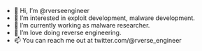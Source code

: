 - 👋 Hi, I’m @rverseengineer
- 👀 I’m interested in exploit development, malware development.
- 🌱 I’m currently working as malware researcher.
- 💞️ I’m love doing reverse engineering.
- 📫 You can reach me out at twitter.com/@rverse_engineer

<!---
rverseengineer/rverseengineer is a ✨ special ✨ repository because its `README.md` (this file) appears on your GitHub profile.
You can click the Preview link to take a look at your changes.
--->
